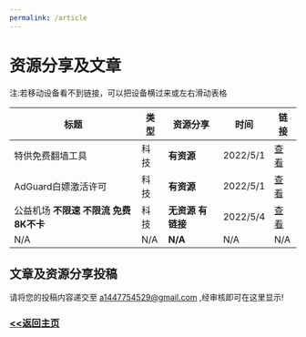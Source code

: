 ```yaml
---
permalink: /article
---
```


# 资源分享及文章

注:若移动设备看不到链接，可以把设备横过来或左右滑动表格

| 标题 | 类型 | 资源分享 | 时间 | 链接 |
| ---- | ---- | -------- | ---- | ---- |
| 特供免费翻墙工具 | 科技 | **有资源** | 2022/5/1 | [查看](/article/fanqiang) |
| AdGuard白嫖激活许可 | 科技 | **有资源** | 2022/5/1 | [查看](/article/adguardhack) |
| 公益机场 **不限速 不限流 免费 8K不卡** | 科技 | **无资源 有链接** | 2022/5/4 | [查看](/article/freejichang) |
| N/A | N/A | **N/A** | N/A | N/A |

## 文章及资源分享投稿

请将您的投稿内容递交至 a1447754529@gmail.com ,经审核即可在这里显示!

### [<<返回主页](https://corestudi0.github.io)
